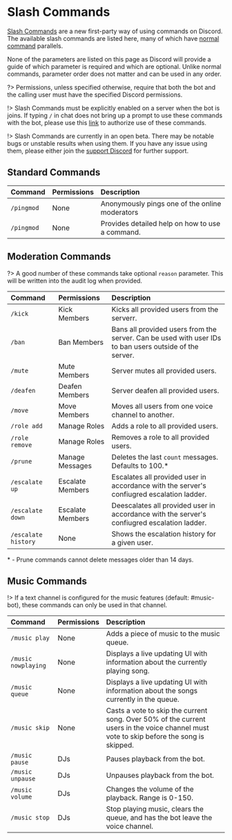 # Slash Commands

[Slash Commands][slash-commands] are a new first-party way of using commands on
Discord. The available slash commands are listed here, many of which have
[normal command](Commands.md) parallels.

None of the parameters are listed on this page as Discord will provide a guide
of which parameter is required and which are optional. Unlike normal commands,
parameter order does not matter and can be used in any order.

?> Permissions, unless specified otherwise, require that both the bot and the
calling user must have the specified Discord permissions.

!> Slash Commands must be explicitly enabled on a server when the bot is joins.
If typing `/` in chat does not bring up a prompt to use these commands with the
bot, please use this [link][authorize] to authorize use of these commands.

!> Slash Commands are currently in an open beta. There may be notable bugs or
unstable results when using them. If you have any issue using them, please either
join the [support Discord](https://discord.gg/UydKWHX) for further support.

## Standard Commands

|Command|Permissions|Description|
|:------|:----------|:----------|
|`/pingmod`|None|Anonymously pings one of the online moderators |
|`/pingmod`|None|Provides detailed help on how to use a command.|

## Moderation Commands

?> A good number of these commands take optional `reason` parameter. This will
be written into the audit log when provided.

|Command|Permissions|Description|
|:------|:----------|:----------|
|`/kick`|Kick Members|Kicks all provided users from the serverr.|
|`/ban`|Ban Members|Bans all provided users from the server.  Can be used with user IDs to ban users outside of the server.|
|`/mute`|Mute Members|Server mutes all provided users.|
|`/deafen`|Deafen Members|Server deafen all provided users.|
|`/move`|Move Members|Moves all users from one voice channel to another.|
|`/role add`|Manage Roles|Adds a role to all provided users.|
|`/role remove`|Manage Roles|Removes a role to all provided users.|
|`/prune`|Manage Messages|Deletes the last `count` messages. Defaults to 100.\*|
|`/escalate up`|Escalate Members|Escalates all provided user in accordance with the server's confiugred escalation ladder.|
|`/escalate down`|Escalate Members|Deescalates all provided user in accordance with the server's confiugred escalation ladder.|
|`/escalate history`|None|Shows the escalation history for a given user.|

\* - Prune commands cannot delete messages older than 14 days.

## Music Commands

!> If a text channel is configured for the music features (default: #music-bot),
these commands can only be used in that channel.

|Command|Permissions|Description|
|:------|:----------|:----------|
|`/music play`|None|Adds a piece of music to the music queue.|
|`/music nowplaying`|None|Displays a live updating UI with information about the currently playing song.|
|`/music queue`|None|Displays a live updating UI with information about the songs currently in the queue.|
|`/music skip`|None|Casts a vote to skip the current song. Over 50% of the current users in the voice channel must vote to skip before the song is skipped.|
|`/music pause`|DJs|Pauses playback from the bot.|
|`/music unpause`|DJs|Unpauses playback from the bot.|
|`/music volume`|DJs|Changes the volume of the playback. Range is 0-150.|
|`/music stop`|DJs|Stop playing music, clears the queue, and has the bot leave the voice channel.|

[slash-commands]: https://support.discord.com/hc/en-us/articles/1500000368501-Slash-Commands-FAQ
[authorize]: https://discord.com/api/oauth2/authorize?client_id=208460637368614913&scope=bot%20applications.commands
